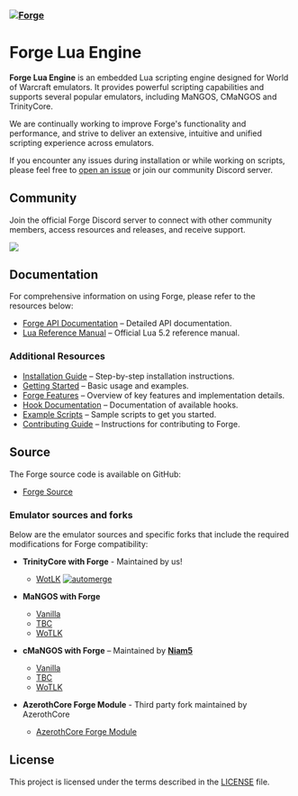 ### [![Forge](docs/Forge.png)](https://github.com/ForgeLuaEngine/Forge)
# Forge Lua Engine

__Forge Lua Engine__ is an embedded Lua scripting engine designed for World of Warcraft emulators. It provides powerful scripting capabilities and supports several popular emulators, including MaNGOS, CMaNGOS and TrinityCore.

We are continually working to improve Forge's functionality and performance, and strive to deliver an extensive, intuitive and unified scripting experience across emulators.

If you encounter any issues during installation or while working on scripts, please feel free to [open an issue](https://github.com/ForgeLuaEngine/Forge/issues) or join our community Discord server.

## Community

Join the official Forge Discord server to connect with other community members, access resources and releases, and receive support. 

<a href="https://discord.gg/bjkCVWqqfX">
    <img src="https://img.shields.io/badge/discord-join-7289DA.svg?logo=discord&longCache=true&style=flat" />
</a>

## Documentation

For comprehensive information on using Forge, please refer to the resources below:

* [Forge API Documentation](http://forgeluaengine.github.io/) – Detailed API documentation.
* [Lua Reference Manual](http://www.lua.org/manual/5.2/) – Official Lua 5.2 reference manual.

### Additional Resources

* [Installation Guide](https://github.com/ForgeLuaEngine/Forge/blob/master/docs/INSTALL.md) – Step-by-step installation instructions.
* [Getting Started](https://github.com/ForgeLuaEngine/Forge/blob/master/docs/USAGE.md) – Basic usage and examples.
* [Forge Features](https://github.com/ForgeLuaEngine/Forge/blob/master/docs/IMPL_DETAILS.md) – Overview of key features and implementation details.
* [Hook Documentation](https://github.com/ForgeLuaEngine/Forge/blob/master/hooks/Hooks.h) – Documentation of available hooks.
* [Example Scripts](https://github.com/ForgeLuaEngine/Scripts) – Sample scripts to get you started.
* [Contributing Guide](https://github.com/ForgeLuaEngine/Forge/blob/master/docs/CONTRIBUTING.md) – Instructions for contributing to Forge.

## Source

The Forge source code is available on GitHub:

- [Forge Source](https://github.com/ForgeLuaEngine/Forge)

### Emulator sources and forks

Below are the emulator sources and specific forks that include the required modifications for Forge compatibility:

- **TrinityCore with Forge** - Maintained by us!
    - [WotLK](https://github.com/ForgeLuaEngine/ForgeTrinityWotlk) [![automerge](https://github.com/ForgeLuaEngine/ForgeTrinityWotlk/actions/workflows/auto-merge.yml/badge.svg)](https://github.com/ForgeLuaEngine/ForgeTrinityWotlk/actions/workflows/auto-merge.yml)

- **MaNGOS with Forge**
  - [Vanilla](https://github.com/mangoszero/server)  
  - [TBC](https://github.com/mangosone/server)  
  - [WoTLK](https://github.com/mangostwo/server)  

- **cMaNGOS with Forge** – Maintained by __[Niam5](https://github.com/Niam5)__
  - [Vanilla](https://github.com/Niam5/Forge-CMaNGOS-Classic)
  - [TBC](https://github.com/Niam5/Forge-CMaNGOS-TBC)
  - [WoTLK](https://github.com/Niam5/Forge-CMaNGOS-WotLK)

- **AzerothCore Forge Module** - Third party fork maintained by AzerothCore
  - [AzerothCore Forge Module](https://github.com/azerothcore/mod-forge)

## License

This project is licensed under the terms described in the [LICENSE](https://github.com/ForgeLuaEngine/Forge/blob/master/LICENSE) file.
